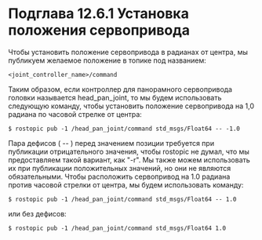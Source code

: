 # Подглава 12.6.1 Установка положения сервопривода

Чтобы установить положение сервопривода в радианах от центра, мы публикуем желаемое положение в топике под названием: 

`<joint_controller_name>/command`

Таким образом, если контроллер для панорамного сервопривода головки называется head\_pan\_joint, то мы будем использовать следующую команду, чтобы установить положение сервопривода на 1,0 радиана по часовой стрелке от центра:

`$ rostopic pub -1 /head_pan_joint/command std_msgs/Float64 -- -1.0`

Пара дефисов \( -- \) перед значением позиции требуется при публикации отрицательного значения, чтобы rostopic не думал, что мы предоставляем такой вариант, как "-r". Мы также можем использовать их при публикации положительных значений, но они не являются обязательными. Чтобы расположить сервопривод на 1.0 радиана против часовой стрелки от центра, мы будем использовать команду:

`$ rostopic pub -1 /head_pan_joint/command std_msgs/Float64 -- 1.0`

или без дефисов:

`$ rostopic pub -1 /head_pan_joint/command std_msgs/Float64 1.0`


